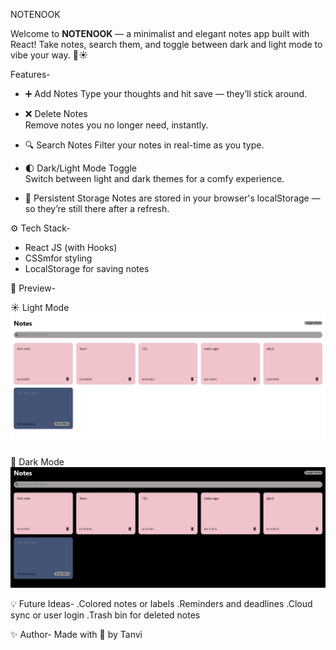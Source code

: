  NOTENOOK

Welcome to **NOTENOOK** — a minimalist and elegant notes app built with React! 
Take notes, search them, and toggle between dark and light mode to vibe your way. 🌙☀️

Features-

- ➕ Add Notes
  Type your thoughts and hit save — they’ll stick around.

- ❌ Delete Notes  
  Remove notes you no longer need, instantly.

- 🔍 Search Notes 
  Filter your notes in real-time as you type.

- 🌓 Dark/Light Mode Toggle  
  Switch between light and dark themes for a comfy experience.

- 💾 Persistent Storage
  Notes are stored in your browser's localStorage — so they’re still there after a refresh.


⚙️ Tech Stack-

- React JS (with Hooks)
- CSSmfor styling
- LocalStorage for saving notes


📸 Preview-

☀️ Light Mode
![Light Mode](./images/lightmode.png)

🌙 Dark Mode
![Dark Mode](./images/darkmode.png)



💡 Future Ideas-
.Colored notes or labels
.Reminders and deadlines
.Cloud sync or user login
.Trash bin for deleted notes


✨ Author-
Made with 💙 by Tanvi 
